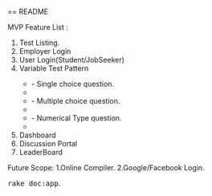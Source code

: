 == README



<h> MVP Feature List : <h>
<ol>
<li>Test Listing.</li>
<li>Employer Login</li>
<li>User Login(Student/JobSeeker)</li>
<li>Variable Test Pattern</li>
	<ul>
	<li> - Single choice question.<li>
	<li> - Multiple choice question.<li>
	<li> - Numerical Type question.<li>
	</ul>
<li>Dashboard</li>
<li>Discussion Portal</li> 
<li>LeaderBoard</li>
</ol>

Future Scope:
1.Online Compiler.
2.Google/Facebook Login.



<tt>rake doc:app</tt>.

